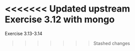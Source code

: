 <<<<<<< Updated upstream
Exercise 3.12 with mongo
=======
Exercise 3.13-3.14
>>>>>>> Stashed changes
